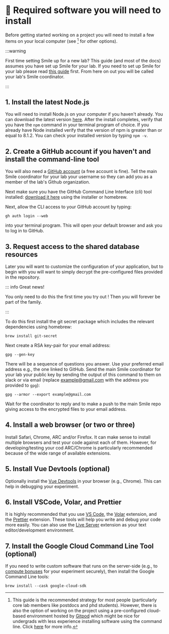 # :space_invader: Required software you will need to install

Before getting started working on a <SmileText/> project you will need to
install a few items on your local computer (see [^gitpod] for other options).

:::warning

First time setting Smile up for a new lab? This guide (and most of the docs)
assumes you have set up Smile for your lab. If you need to set up Smile for your
lab please read [this guide](/labconfig) first. From here on out you will be
called your lab's Smile coordinator.

:::

## 1. Install the latest Node.js

You will need to install Node.js on your computer if you haven't already. You
can download the latest version [here](https://nodejs.org/en/download/). After
the install completes, verify that you have the `npm` command in your terminal
program of choice. If you already have Node installed verify that the version of
npm is greater than or equal to 8.1.2. You can check your installed version by
typing `npm -v`.

## 2. Create a GitHub account if you haven't and install the command-line tool

You will also need a [GitHub account](https://github.com/join) (a free account
is fine). Tell the main Smile coordinator for your lab your username so they can
add you as a member of the lab's Github organization.

Next make sure you have the GitHub Command Line Interface (cli) tool installed:
[download it here](https://cli.github.com) using the installer or homebrew.

Next, allow the CLI access to your GitHub account by typing:

```
gh auth login --web
```

into your terminal program. This will open your default browser and ask you to
log in to GitHub.

## 3. Request access to the shared database resources

Later you will want to customize the configuration of your application, but to
begin with you will want to simply decrypt the pre-configured files provided in
the repository.

::: info Great news!

You only need to do this the first time you try out <SmileText/>! Then you will
forever be part of the family.

:::

To do this first install the git secret package which includes the relevant
dependencies using homebrew:

```
brew install git-secret
```

Next create a RSA key-pair for your email address:

```
gpg --gen-key
```

There will be a sequence of questions you answer. Use your preferred email
address e.g., the one linked to GitHub. Send the main Smile coordinator for your
lab your public key by sending the output of this command to them on slack or
via email (replace example@gmail.com with the address you provided to `gpg`):

<div class="language-"><pre><code><span class="line">gpg --armor --export example@gmail.com</span></code></pre></div>

Wait for the coordinator to reply and to make a push to the main Smile repo
giving access to the encrypted files to your email address.

## 4. Install a web browser (or two or three)

Install Safari, Chrome, ARC and/or Firefox. It can make sense to install
multiple browsers and test your code against each of them. However, for
developing/testing your cod ARC/Chrome is particularly recommended because of
the wide range of available extensions.

## 5. Install Vue Devtools (optional)

Optionally install the [Vue Devtools](https://devtools.vuejs.org) in your
browser (e.g., Chrome). This can help in debugging your experiment.

## 6. Install VSCode, Volar, and Prettier

It is highly recommended that you use [VS Code](https://code.visualstudio.com/),
the [Volar](https://marketplace.visualstudio.com/items?itemName=Vue.volar)
extension, and the
[Prettier](https://marketplace.visualstudio.com/items?itemName=esbenp.prettier-vscode)
extension. These tools will help you write and debug your code more easily. You
can also use the
[Live Server](https://marketplace.visualstudio.com/items?itemName=ritwickdey.LiveServer)
extension as your text editor/development environment.

## 7. Install the Google Cloud Command Line Tool (optional)

If you need to write custom software that runs on the server-side (e.g., to
[compute bonuses](/bonuses) for your experiment securely), then install the
Google Command Line tools:

```
brew install --cask google-cloud-sdk
```

[^gitpod]:
    This guide is the recommended strategy for most people (particularly core
    lab members like postdocs and phd students). However, there is also the
    option of working on the project using a pre-configured cloud-based
    environment hosted by [Gitpod](https://gitpod.io) which might be nice for
    undergrads with less experience installing software using the command line.
    Click [here](/gitpod) for more info.
